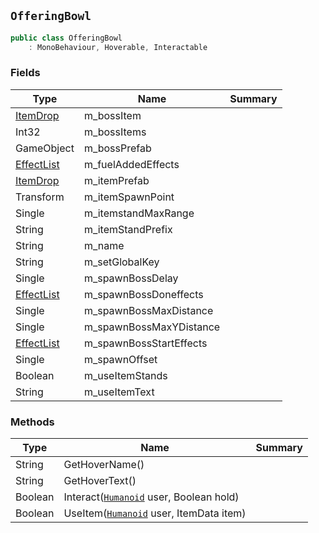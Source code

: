 ## `OfferingBowl`

```csharp
public class OfferingBowl
    : MonoBehaviour, Hoverable, Interactable

```

### Fields

| Type | Name | Summary | 
| --- | --- | --- | 
| [ItemDrop](./ItemDrop.md) | m_bossItem |  | 
| Int32 | m_bossItems |  | 
| GameObject | m_bossPrefab |  | 
| [EffectList](./EffectList.md) | m_fuelAddedEffects |  | 
| [ItemDrop](./ItemDrop.md) | m_itemPrefab |  | 
| Transform | m_itemSpawnPoint |  | 
| Single | m_itemstandMaxRange |  | 
| String | m_itemStandPrefix |  | 
| String | m_name |  | 
| String | m_setGlobalKey |  | 
| Single | m_spawnBossDelay |  | 
| [EffectList](./EffectList.md) | m_spawnBossDoneffects |  | 
| Single | m_spawnBossMaxDistance |  | 
| Single | m_spawnBossMaxYDistance |  | 
| [EffectList](./EffectList.md) | m_spawnBossStartEffects |  | 
| Single | m_spawnOffset |  | 
| Boolean | m_useItemStands |  | 
| String | m_useItemText |  | 


### Methods

| Type | Name | Summary | 
| --- | --- | --- | 
| String | GetHoverName() |  | 
| String | GetHoverText() |  | 
| Boolean | Interact([`Humanoid`](./Humanoid.md) user, Boolean hold) |  | 
| Boolean | UseItem([`Humanoid`](./Humanoid.md) user, ItemData item) |  | 


